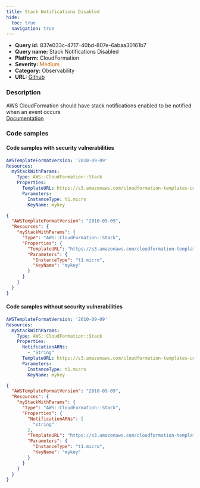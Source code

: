 ```yaml
---
title: Stack Notifications Disabled
hide:
  toc: true
  navigation: true
---
```


<style>
  .highlight .hll {
    background-color: #ff171742;
  }
  .md-content {
    max-width: 1100px;
    margin: 0 auto;
  }
</style>

-   **Query id:** 837e033c-4717-40bd-807e-6abaa30161b7
-   **Query name:** Stack Notifications Disabled
-   **Platform:** CloudFormation
-   **Severity:** <span style="color:#C60">Medium</span>
-   **Category:** Observability
-   **URL:** [Github](https://github.com/Checkmarx/kics/tree/master/assets/queries/cloudFormation/aws/stack_notifications_disabled)

### Description
AWS CloudFormation should have stack notifications enabled to be notified when an event occurs<br>
[Documentation](https://docs.aws.amazon.com/AWSCloudFormation/latest/UserGuide/aws-properties-stack.html)

### Code samples
#### Code samples with security vulnerabilities
```yaml title="Positive test num. 1 - yaml file" hl_lines="5"
AWSTemplateFormatVersion: '2010-09-09'
Resources:
  myStackWithParams:
    Type: AWS::CloudFormation::Stack
    Properties:
      TemplateURL: https://s3.amazonaws.com/cloudformation-templates-us-east-2/EC2ChooseAMI.template
      Parameters:
        InstanceType: t1.micro
        KeyName: mykey

```
```json title="Positive test num. 2 - json file" hl_lines="6"
{
  "AWSTemplateFormatVersion": "2010-09-09",
  "Resources": {
    "myStackWithParams": {
      "Type": "AWS::CloudFormation::Stack",
      "Properties": {
        "TemplateURL": "https://s3.amazonaws.com/cloudformation-templates-us-east-2/EC2ChooseAMI.template",
        "Parameters": {
          "InstanceType": "t1.micro",
          "KeyName": "mykey"
        }
      }
    }
  }
}

```


#### Code samples without security vulnerabilities
```yaml title="Negative test num. 1 - yaml file"
AWSTemplateFormatVersion: '2010-09-09'
Resources:
  myStackWithParams:
    Type: AWS::CloudFormation::Stack
    Properties:
      NotificationARNs:
        - "String"
      TemplateURL: https://s3.amazonaws.com/cloudformation-templates-us-east-2/EC2ChooseAMI.template
      Parameters:
        InstanceType: t1.micro
        KeyName: mykey

```
```json title="Negative test num. 2 - json file"
{
  "AWSTemplateFormatVersion": "2010-09-09",
  "Resources": {
    "myStackWithParams": {
      "Type": "AWS::CloudFormation::Stack",
      "Properties": {
        "NotificationARNs": [
          "string"
        ],
        "TemplateURL": "https://s3.amazonaws.com/cloudformation-templates-us-east-2/EC2ChooseAMI.template",
        "Parameters": {
          "InstanceType": "t1.micro",
          "KeyName": "mykey"
        }
      }
    }
  }
}

```
